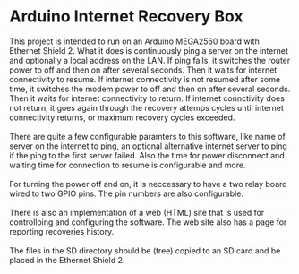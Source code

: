 Arduino Internet Recovery Box
=============================

This project is intended to run on an Arduino MEGA2560 board with Ethernet Shield 2. 
What it does is continuously ping a server on the internet and optionally a local address on the LAN. 
If ping fails, it switches the router power to off and then on after several seconds. Then it waits for 
internet connectivity to resume. If internet connectivity is not resumed after some time, it switches
the modem power to off and then on after several seconds. Then it waits for internet connectivity to return.
If internet connctivity does not return, it goes again through the recovery attemps cycles until internet
connectivity returns, or maximum recovery cycles exceeded.<br/><br/>
There are quite a few configurable paramters to this software, like name of server on the internet to ping,
an optional alternative internet server to ping if the ping to the first server failed. Also the time for 
power disconnect and waiting time for connection to resume is configurable and more.<br/><br/>
For turning the power off and on, it is neccessary to have a two relay board wired to two GPIO pins. The pin
numbers are also configurable.<br/><br/>
There is also an implementation of a web (HTML) site that is used for controlloing and configuring the software.
The web site also has a page for reporting recoveries history.<br /><br />
The files in the SD directory should be (tree) copied to an SD card and be placed in the Ethernet Shield 2.
